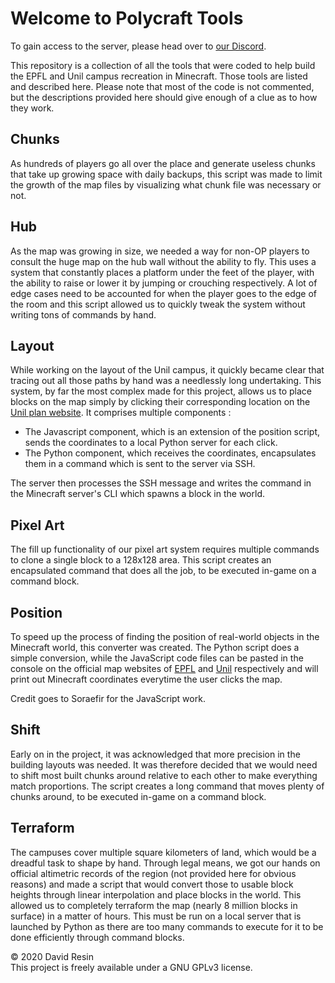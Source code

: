 # Welcome to Polycraft Tools

To gain access to the server, please head over to [our Discord](https://discord.gg/zYtZuue).

This repository is a collection of all the tools that were coded to help build the EPFL and Unil campus recreation in Minecraft. Those tools are listed and described here. Please note that most of the code is not commented, but the descriptions provided here should give enough of a clue as to how they work.

## Chunks
As hundreds of players go all over the place and generate useless chunks that take up growing space with daily backups, this script was made to limit the growth of the map files by visualizing what chunk file was necessary or not.

## Hub
As the map was growing in size, we needed a way for non-OP players to consult the huge map on the hub wall without the ability to fly. This uses a system that constantly places a platform under the feet of the player, with the ability to raise or lower it by jumping or crouching respectively. A lot of edge cases need to be accounted for when the player goes to the edge of the room and this script allowed us to quickly tweak the system without writing tons of commands by hand.

## Layout
While working on the layout of the Unil campus, it quickly became clear that tracing out all those paths by hand was a needlessly long undertaking. This system, by far the most complex made for this project, allows us to place blocks on the map simply by clicking their corresponding location on the [Unil plan website](www.planete.unil.ch/plan). It comprises multiple components :
* The Javascript component, which is an extension of the position script, sends the coordinates to a local Python server for each click.
* The Python component, which receives the coordinates, encapsulates them in a command which is sent to the server via SSH.  

The server then processes the SSH message and writes the command in the Minecraft server's CLI which spawns a block in the world.

## Pixel Art
The fill up functionality of our pixel art system requires multiple commands to clone a single block to a 128x128 area. This script creates an encapsulated command that does all the job, to be executed in-game on a command block.

## Position
To speed up the process of finding the position of real-world objects in the Minecraft world, this converter was created. The Python script does a simple conversion, while the JavaScript code files can be pasted in the console on the official map websites of [EPFL](www.map.epfl.ch) and [Unil](www.planete.unil.ch/plan) respectively and will print out Minecraft coordinates everytime the user clicks the map.  
  
Credit goes to Soraefir for the JavaScript work.

## Shift
Early on in the project, it was acknowledged that more precision in the building layouts was needed. It was therefore decided that we would need to shift most built chunks around relative to each other to make everything match proportions. The script creates a long command that moves plenty of chunks around, to be executed in-game on a command block.

## Terraform
The campuses cover multiple square kilometers of land, which would be a dreadful task to shape by hand. Through legal means, we got our hands on official altimetric records of the region (not provided here for obvious reasons) and made a script that would convert those to usable block heights through linear interpolation and place blocks in the world. This allowed us to completely terraform the map (nearly 8 million blocks in surface) in a matter of hours. This must be run on a local server that is launched by Python as there are too many commands to execute for it to be done efficiently through command blocks.

© 2020 David Resin  
This project is freely available under a GNU GPLv3 license.
